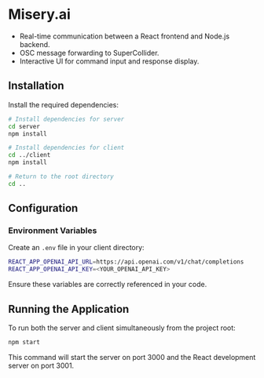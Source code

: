 # Misery.ai

- Real-time communication between a React frontend and Node.js backend.
- OSC message forwarding to SuperCollider.
- Interactive UI for command input and response display.

## Installation

Install the required dependencies:

```bash
# Install dependencies for server
cd server
npm install

# Install dependencies for client
cd ../client
npm install

# Return to the root directory
cd ..
```

## Configuration

### Environment Variables

Create an `.env` file in your client directory:

```bash
REACT_APP_OPENAI_API_URL=https://api.openai.com/v1/chat/completions
REACT_APP_OPENAI_API_KEY=<YOUR_OPENAI_API_KEY>
```

Ensure these variables are correctly referenced in your code.

## Running the Application

To run both the server and client simultaneously from the project root:

```bash
npm start
```

This command will start the server on port 3000 and the React development server on port 3001.
